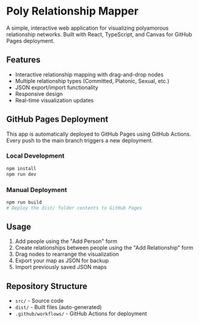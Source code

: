 # Poly Relationship Mapper

A simple, interactive web application for visualizing polyamorous relationship networks. Built with React, TypeScript, and Canvas for GitHub Pages deployment.

## Features

- Interactive relationship mapping with drag-and-drop nodes
- Multiple relationship types (Committed, Platonic, Sexual, etc.)
- JSON export/import functionality
- Responsive design
- Real-time visualization updates

## GitHub Pages Deployment

This app is automatically deployed to GitHub Pages using GitHub Actions. Every push to the main branch triggers a new deployment.

### Local Development

```bash
npm install
npm run dev
```

### Manual Deployment

```bash
npm run build
# Deploy the dist/ folder contents to GitHub Pages
```

## Usage

1. Add people using the "Add Person" form
2. Create relationships between people using the "Add Relationship" form
3. Drag nodes to rearrange the visualization
4. Export your map as JSON for backup
5. Import previously saved JSON maps

## Repository Structure

- `src/` - Source code
- `dist/` - Built files (auto-generated)
- `.github/workflows/` - GitHub Actions for deployment